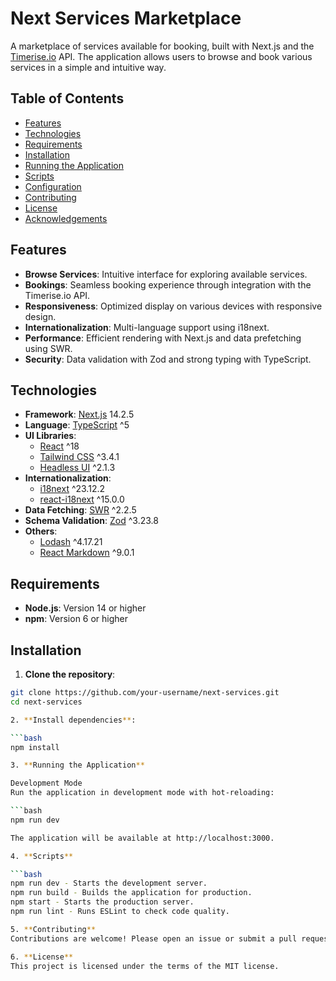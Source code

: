 # Next Services Marketplace

A marketplace of services available for booking, built with Next.js and the [Timerise.io](https://timerise.io/) API. The application allows users to browse and book various services in a simple and intuitive way.

## Table of Contents

- [Features](#features)
- [Technologies](#technologies)
- [Requirements](#requirements)
- [Installation](#installation)
- [Running the Application](#running-the-application)
- [Scripts](#scripts)
- [Configuration](#configuration)
- [Contributing](#contributing)
- [License](#license)
- [Acknowledgements](#acknowledgements)

## Features

- **Browse Services**: Intuitive interface for exploring available services.
- **Bookings**: Seamless booking experience through integration with the Timerise.io API.
- **Responsiveness**: Optimized display on various devices with responsive design.
- **Internationalization**: Multi-language support using i18next.
- **Performance**: Efficient rendering with Next.js and data prefetching using SWR.
- **Security**: Data validation with Zod and strong typing with TypeScript.

## Technologies

- **Framework**: [Next.js](https://nextjs.org/) 14.2.5
- **Language**: [TypeScript](https://www.typescriptlang.org/) ^5
- **UI Libraries**:
  - [React](https://reactjs.org/) ^18
  - [Tailwind CSS](https://tailwindcss.com/) ^3.4.1
  - [Headless UI](https://headlessui.com/) ^2.1.3
- **Internationalization**:
  - [i18next](https://www.i18next.com/) ^23.12.2
  - [react-i18next](https://react.i18next.com/) ^15.0.0
- **Data Fetching**: [SWR](https://swr.vercel.app/) ^2.2.5
- **Schema Validation**: [Zod](https://github.com/colinhacks/zod) ^3.23.8
- **Others**:
  - [Lodash](https://lodash.com/) ^4.17.21
  - [React Markdown](https://remarkjs.github.io/react-markdown/) ^9.0.1

## Requirements

- **Node.js**: Version 14 or higher
- **npm**: Version 6 or higher

## Installation

1. **Clone the repository**:

  ```bash
  git clone https://github.com/your-username/next-services.git
  cd next-services

2. **Install dependencies**:

  ```bash
  npm install

3. **Running the Application**

  Development Mode
  Run the application in development mode with hot-reloading:

  ```bash
  npm run dev

  The application will be available at http://localhost:3000.

4. **Scripts**

  ```bash
  npm run dev - Starts the development server.
  npm run build - Builds the application for production.
  npm start - Starts the production server.
  npm run lint - Runs ESLint to check code quality.

5. **Contributing**
  Contributions are welcome! Please open an issue or submit a pull request.

6. **License**
  This project is licensed under the terms of the MIT license.
